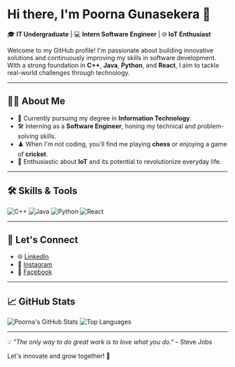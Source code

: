 # Hi there, I'm Poorna Gunasekera 👋

🎓 **IT Undergraduate** | 💻 **Intern Software Engineer** | 🌐 **IoT Enthusiast**  

Welcome to my GitHub profile! I'm passionate about building innovative solutions and continuously improving my skills in software development. With a strong foundation in **C++**, **Java**, **Python**, and **React**, I aim to tackle real-world challenges through technology.

---

## 👨‍💻 **About Me**
- 🧩 Currently pursuing my degree in **Information Technology**.
- 🛠️ Interning as a **Software Engineer**, honing my technical and problem-solving skills.
- ♟️ When I'm not coding, you'll find me playing **chess** or enjoying a game of **cricket**.
- 🤖 Enthusiastic about **IoT** and its potential to revolutionize everyday life.

---

## 🛠 **Skills & Tools**
![C++](https://img.shields.io/badge/-C%2B%2B-00599C?style=flat-square&logo=c%2B%2B&logoColor=white)
![Java](https://img.shields.io/badge/-Java-007396?style=flat-square&logo=java&logoColor=white)
![Python](https://img.shields.io/badge/-Python-3776AB?style=flat-square&logo=python&logoColor=white)
![React](https://img.shields.io/badge/-React-61DAFB?style=flat-square&logo=react&logoColor=white)

---

## 🌟 **Let's Connect**
- 🌐 [LinkedIn](https://www.linkedin.com/in/poorna-manodya-gunasekera?utm_source=share&utm_campaign=share_via&utm_content=profile&utm_medium=android_app)
- 📸 [Instagram](https://www.instagram.com/poorna_manodya/profilecard/?igsh=dDZzbW9xeG8xbTJw)
- 📘 [Facebook](https://www.facebook.com/share/19op5Puvwv/?mibextid=qi2Omg)

---

## 📈 **GitHub Stats**
![Poorna's GitHub Stats](https://github-readme-stats.vercel.app/api?username=IT21161674&show_icons=true&theme=radical&cache_seconds=86400)
![Top Languages](https://github-readme-stats.vercel.app/api/top-langs/?username=IT21161674&layout=compact&theme=radical&cache_seconds=86400)

---

💡 _"The only way to do great work is to love what you do."_ – Steve Jobs  

Let's innovate and grow together! 🚀
